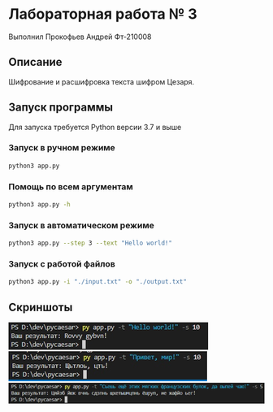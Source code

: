 # Лабораторная работа № 3
Выполнил Прокофьев Андрей Фт-210008

## Описание
Шифрование и расшифровка текста шифром Цезаря.

## Запуск программы
Для запуска требуется Python версии 3.7 и выше

### Запуск в ручном режиме
```bash
python3 app.py
```

### Помощь по всем аргументам
```bash
python3 app.py -h
```

### Запуск в автоматическом режиме
```bash
python3 app.py --step 3 --text "Hello world!"
```

### Запуск с работой файлов
```bash
python3 app.py -i "./input.txt" -o "./output.txt"
```

## Скриншоты
![Значение "Hello world!"](/img/jiyH1BBmnHc.jpg)  
![Значение "Привет, мир!"](/img/egSmuzFGj-8.jpg)  
![Значение калька](/img/3aNVdkKmjTA.jpg)  